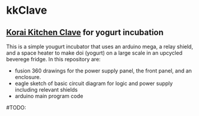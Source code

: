 # kkClave
## [Korai Kitchen Clave](https://www.koraikitchen.com/) for yogurt incubation
This is a simple yougurt incubator that uses an arduino mega, a relay shield, and a space heater to make doi (yogurt) on a large scale in an upcycled beverege fridge. In this repository are: 
* fusion 360 drawings for the power supply panel, the front panel, and an enclosure.
* eagle sketch of basic circuit diagram for logic and power supply including relevant shields
* arduino main program code

#TODO:
